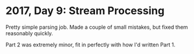 # 2017, Day 9: Stream Processing

Pretty simple parsing job. Made a couple of small mistakes, but fixed them reasonably quickly.

Part 2 was extremely minor, fit in perfectly with how I'd written Part 1.